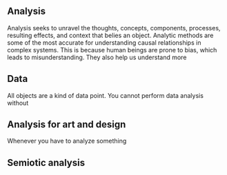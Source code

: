 ## Analysis

Analysis seeks to unravel the thoughts, concepts, components, processes, resulting effects, and context that belies an object. Analytic methods are some of the most accurate for understanding causal relationships in complex systems. This is because human beings are prone to bias, which leads to misunderstanding. They also help us understand more

## Data

All objects are a kind of data point. You cannot perform data analysis without

## Analysis for art and design

Whenever you have to analyze something

## Semiotic analysis



